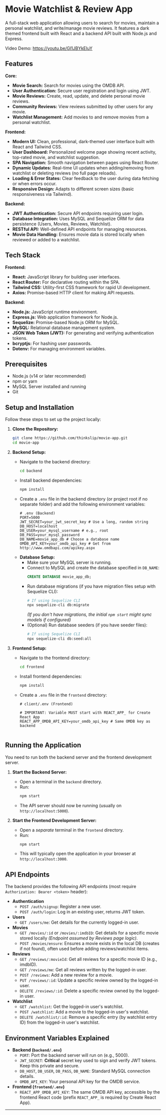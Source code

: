 # Movie Watchlist & Review App

A full-stack web application allowing users to search for movies, maintain a personal watchlist, and write/manage movie reviews. It features a dark themed frontend built with React and a backend API built with Node.js and Express.

Video Demo: https://youtu.be/Gl1JBYkEIuY

## Features

**Core:**
*   **Movie Search:** Search for movies using the OMDB API.
*   **User Authentication:** Secure user registration and login using JWT.
*   **Movie Reviews:** Create, read, update, and delete personal movie reviews.
*   **Community Reviews:** View reviews submitted by other users for any movie.
*   **Watchlist Management:** Add movies to and remove movies from a personal watchlist.

**Frontend:**
*   **Modern UI:** Clean, professional, dark-themed user interface built with React and Tailwind CSS.
*   **User Dashboard:** Personalized welcome page showing recent activity, top-rated movie, and watchlist suggestion.
*   **SPA Navigation:** Smooth navigation between pages using React Router.
*   **Dynamic Updates:** Real-time UI updates when adding/removing from watchlist or deleting reviews (no full page reloads).
*   **Loading & Error States:** Clear feedback to the user during data fetching or when errors occur.
*   **Responsive Design:** Adapts to different screen sizes (basic responsiveness via Tailwind).

**Backend:**
*   **JWT Authentication:** Secure API endpoints requiring user login.
*   **Database Integration:** Uses MySQL and Sequelize ORM for data persistence (Users, Movies, Reviews, Watchlist).
*   **RESTful API:** Well-defined API endpoints for managing resources.
*   **Movie Data Handling:** Ensures movie data is stored locally when reviewed or added to a watchlist.

## Tech Stack

**Frontend:**
*   **React:** JavaScript library for building user interfaces.
*   **React Router:** For declarative routing within the SPA.
*   **Tailwind CSS:** Utility-first CSS framework for rapid UI development.
*   **Axios:** Promise-based HTTP client for making API requests.

**Backend:**
*   **Node.js:** JavaScript runtime environment.
*   **Express.js:** Web application framework for Node.js.
*   **Sequelize:** Promise-based Node.js ORM for MySQL.
*   **MySQL:** Relational database management system.
*   **JSON Web Token (JWT):** For generating and verifying authentication tokens.
*   **bcryptjs:** For hashing user passwords.
*   **Dotenv:** For managing environment variables.

## Prerequisites

*   Node.js (v14 or later recommended)
*   npm or yarn
*   MySQL Server installed and running
*   Git

## Setup and Installation

Follow these steps to set up the project locally:

1.  **Clone the Repository:**
    ```bash
    git clone https://github.com/thinkslip/movie-app.git
    cd movie-app
    ```

2.  **Backend Setup:**
    *   Navigate to the backend directory:
        ```bash
        cd backend
        ```
    *   Install backend dependencies:
        ```bash
        npm install
        ```
    *   Create a `.env` file in the backend directory (or project root if no separate folder) and add the following environment variables:
        ```dotenv
        # .env (Backend)
        PORT=5000
        JWT_SECRET=your_jwt_secret_key # Use a long, random string
        DB_HOST=localhost
        DB_USER=your_mysql_username # e.g., root
        DB_PASS=your_mysql_password
        DB_NAME=movie_app_db # Choose a database name
        OMDB_API_KEY=your_omdb_api_key # Get from http://www.omdbapi.com/apikey.aspx
        ```
    *   **Database Setup:**
        *   Make sure your MySQL server is running.
        *   Connect to MySQL and create the database specified in `DB_NAME`:
            ```sql
            CREATE DATABASE movie_app_db;
            ```
        *   Run database migrations (if you have migration files setup with Sequelize CLI):
            ```bash
            # If using Sequelize CLI
            npx sequelize-cli db:migrate
            ```
            *(If you don't have migrations, the initial `npm start` might sync models if configured)*
        *   (Optional) Run database seeders (if you have seeder files):
            ```bash
            # If using Sequelize CLI
            npx sequelize-cli db:seed:all
            ```

3.  **Frontend Setup:**
    *   Navigate to the frontend directory:
        ```bash
        cd frontend
        ```
    *   Install frontend dependencies:
        ```bash
        npm install
        ```
    *   Create a `.env` file in the `frontend` directory:
        ```dotenv
        # client/.env (Frontend)

        # IMPORTANT: Variable MUST start with REACT_APP_ for Create React App
        REACT_APP_OMDB_API_KEY=your_omdb_api_key # Same OMDB key as backend


## Running the Application

You need to run both the backend server and the frontend development server.

1.  **Start the Backend Server:**
    *   Open a terminal in the `backend` directory.
    *   Run:
        ```bash
        npm start
        ```
    *   The API server should now be running (usually on `http://localhost:5000`).

2.  **Start the Frontend Development Server:**
    *   Open a *separate* terminal in the `frontend` directory.
    *   Run:
        ```bash
        npm start
        ```
    *   This will typically open the application in your browser at `http://localhost:3000`.


## API Endpoints

The backend provides the following API endpoints (most require `Authorization: Bearer <token>` header):

*   **Authentication**
    *   `POST /auth/signup`: Register a new user.
    *   `POST /auth/login`: Log in an existing user, returns JWT token.
*   **Users**
    *   `GET /users/me`: Get details for the currently logged-in user.
*   **Movies**
    *   `GET /movies/:id` or `/movies/:imdbID`: Get details for a specific movie stored locally *(Endpoint assumed by Reviews page logic)*.
    *   `POST /movies/ensure`: Ensures a movie exists in the local DB (creates if not found), often used before adding reviews/watchlist items.
*   **Reviews**
    *   `GET /reviews/:movieId`: Get all reviews for a specific movie ID (e.g., imdbID).
    *   `GET /reviews/me`: Get all reviews written by the logged-in user.
    *   `POST /reviews`: Add a new review for a movie.
    *   `PUT /reviews/:id`: Update a specific review owned by the logged-in user.
    *   `DELETE /reviews/:id`: Delete a specific review owned by the logged-in user.
*   **Watchlist**
    *   `GET /watchlist`: Get the logged-in user's watchlist.
    *   `POST /watchlist`: Add a movie to the logged-in user's watchlist.
    *   `DELETE /watchlist/:id`: Remove a specific entry (by watchlist entry ID) from the logged-in user's watchlist.


## Environment Variables Explained

*   **Backend (`backend/.env`)**
    *   `PORT`: Port the backend server will run on (e.g., 5000).
    *   `JWT_SECRET`: **Critical** secret key used to sign and verify JWT tokens. Keep this private and secure.
    *   `DB_HOST`, `DB_USER`, `DB_PASS`, `DB_NAME`: Standard MySQL connection details.
    *   `OMDB_API_KEY`: Your personal API key for the OMDB service.
*   **Frontend (`frontend/.env`)**
    *   `REACT_APP_OMDB_API_KEY`: The same OMDB API key, accessible by the frontend React code (prefix `REACT_APP_` is required by Create React App).

---
